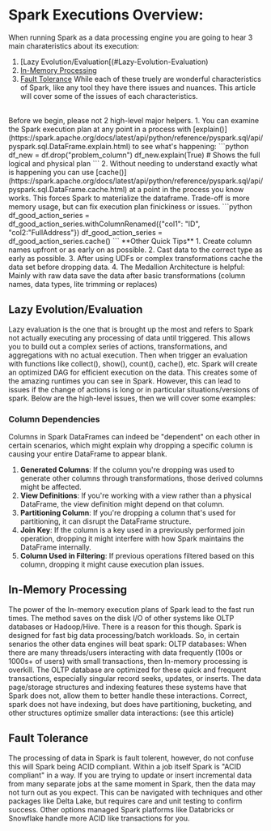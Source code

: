 # Spark Executions Overview:
When running Spark as a data processing engine you are going to hear 3 main charateristics about its execution:
1. [Lazy Evolution/Evaluation[(#Lazy-Evolution-Evaluation)
2. [In-Memory Processing](In-Memory-Processing)
3. [Fault Tolerance](Fault-Tolerance)
While each of these truely are wonderful characteristics of Spark, like any tool they have there issues and nuances. This article will cover some of the issues of each characteristics.
<br>
Before we begin, please not 2 high-level major helpers.
1. You can examine the Spark execution plan at any point in a process with [explain()](https://spark.apache.org/docs/latest/api/python/reference/pyspark.sql/api/pyspark.sql.DataFrame.explain.html) to see what's happening:
```python
df_new = df.drop("problem_column")
df_new.explain(True)  # Shows the full logical and physical plan
```
2. Without needing to understand exactly what is happening you can use [cache()](https://spark.apache.org/docs/latest/api/python/reference/pyspark.sql/api/pyspark.sql.DataFrame.cache.html) at a point in the process you know works. This forces Spark to materialize the dataframe. Trade-off is more memory usage, but can fix execution plan finickiness or issues.
```python
df_good_action_series = df_good_action_series.withColumnRenamed({"col1": "ID", "col2:"FullAddress"})
df_good_action_series = df_good_action_series.cache()
```
**Other Quick Tips**
1. Create column names upfront or as early on as possible.
2. Cast data to the correct type as early as possible.
3. After using UDFs or complex transformations cache the data set before dropping data.
4. The Medallion Architecture is helpful: Mainly with raw data save the data after basic transformations (column names, data types, lite trimming or replaces)

## Lazy Evolution/Evaluation
Lazy evaluation is the one that is brought up the most and refers to Spark not actually executing any processing of data until triggered. This allows you to build out a complex series of actions, transformations, and aggregations with no actual execution. Then when trigger an evaluation with functions like collect(), show(), count(), cache(), etc. Spark will create an optimized DAG for efficient execution on the data. This creates some of the amazing runtimes you can see in Spark. However, this can lead to issues if the change of actions is long or in particular situations/versions of spark. Below are the high-level issues, then we will cover some examples:

### Column Dependencies
Columns in Spark DataFrames can indeed be "dependent" on each other in certain scenarios, which might explain why dropping a specific column is causing your entire DataFrame to appear blank.
1. **Generated Columns**: If the column you're dropping was used to generate other columns through transformations, those derived columns might be affected.
2. **View Definitions**: If you're working with a view rather than a physical DataFrame, the view definition might depend on that column.
3. **Partitioning Column**: If you're dropping a column that's used for partitioning, it can disrupt the DataFrame structure.
4. **Join Key**: If the column is a key used in a previously performed join operation, dropping it might interfere with how Spark maintains the DataFrame internally.
5. **Column Used in Filtering**: If previous operations filtered based on this column, dropping it might cause execution plan issues.


## In-Memory Processing
The power of the In-memory execution plans of Spark lead to the fast run times. The method saves on the disk I/O of other systems like OLTP databases or Hadoop/Hive. There is a reason for this though. Spark is designed for fast big data processing/batch workloads. So, in certain senarios the other data engines will beat spark:
OLTP databases:
When there are many threads/users interacting with data frequently (100s or 1000s+ of users) with small transactions, then In-memory processing is overkill. The OLTP database are optimized for these quick and frequent transactions, especially singular record seeks, updates, or inserts. The data page/storage structures and indexing features these systems have that Spark does not, allow them to better handle these interactions. Correct, spark does not have indexing, but does have partitioning, bucketing, and other structures optimize smaller data interactions: (see this article)

## Fault Tolerance
The processing of data in Spark is fault tolerent, however, do not confuse this will Spark being ACID compliant. Within a job itself Spark is "ACID compliant" in a way. If you are trying to update or insert incremental data from many separate jobs at the same moment in Spark, then the data may not turn out as you expect. This can be navigated with techniques and other packages like Delta Lake, but requires care and unit testing to confirm success. Other options managed Spark platforms like Databricks or Snowflake handle more ACID like transactions for you.
